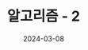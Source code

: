 ---
title: "알고리즘 - 2"
excerpt: "이분 탐색 문제풀이"

categories:
  - Algorithm

permalink: /algorithm/2/

toc: true
toc_sticky: true
 
date: 2024-03-08
last_modified_at: 2024-03-08
---